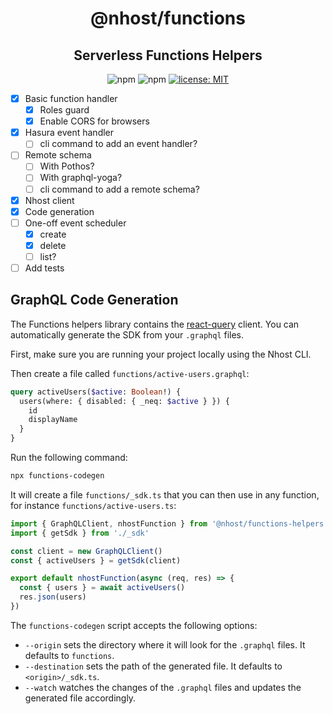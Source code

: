 <h1 align="center">@nhost/functions</h1>
<h2 align="center">Serverless Functions Helpers</h2>

<p align="center">
  <img alt="npm" src="https://img.shields.io/npm/v/@nhost/functions">
  <img alt="npm" src="https://img.shields.io/npm/dm/@nhost/functions">
  <a href="LICENSE">
    <img src="https://img.shields.io/badge/license-MIT-yellow.svg" alt="license: MIT" />
  </a>
</p>

- [x] Basic function handler
  - [x] Roles guard
  - [x] Enable CORS for browsers
- [x] Hasura event handler
  - [ ] cli command to add an event handler?
- [ ] Remote schema
  - [ ] With Pothos?
  - [ ] With graphql-yoga?
  - [ ] cli command to add a remote schema?
- [x] Nhost client
- [x] Code generation
- [ ] One-off event scheduler
  - [x] create
  - [x] delete
  - [ ] list?
- [ ] Add tests

## GraphQL Code Generation

The Functions helpers library contains the [react-query](https://github.com/prisma-labs/graphql-request) client. You can automatically generate the SDK from your `.graphql` files.

First, make sure you are running your project locally using the Nhost CLI.

Then create a file called `functions/active-users.graphql`:

```graphql
query activeUsers($active: Boolean!) {
  users(where: { disabled: { _neq: $active } }) {
    id
    displayName
  }
}
```

Run the following command:

```sh
npx functions-codegen
```

It will create a file `functions/_sdk.ts` that you can then use in any function, for instance `functions/active-users.ts`:

```ts
import { GraphQLClient, nhostFunction } from '@nhost/functions-helpers'
import { getSdk } from './_sdk'

const client = new GraphQLClient()
const { activeUsers } = getSdk(client)

export default nhostFunction(async (req, res) => {
  const { users } = await activeUsers()
  res.json(users)
})
```

The `functions-codegen` script accepts the following options:

- `--origin` sets the directory where it will look for the `.graphql` files. It defaults to `functions`.
- `--destination` sets the path of the generated file. It defaults to `<origin>/_sdk.ts`.
- `--watch` watches the changes of the `.graphql` files and updates the generated file accordingly.
